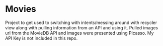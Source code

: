 # Movies

Project to get used to switching with intents/messing around with recycler view along with pulling information from an API and using it. Pulled images url from the MovieDB API and images were presented using Picasso. My API Key is not included in this repo.  
